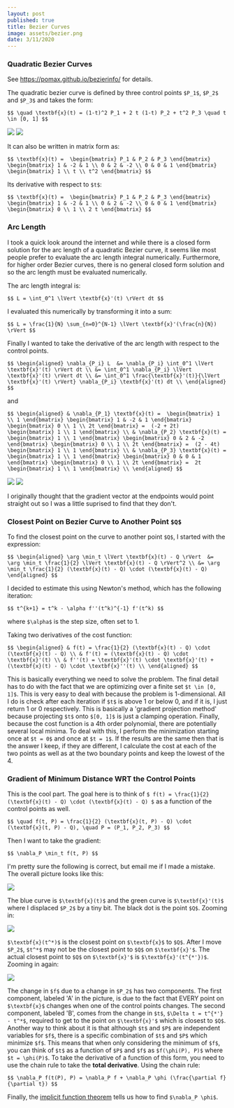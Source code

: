 ```yaml
---
layout: post
published: true
title: Bezier Curves
image: assets/bezier.png
date: 3/11/2020
---
```

### Quadratic Bezier Curves

See <https://pomax.github.io/bezierinfo/> for details.

The quadratic bezier curve is defined by three control points `$P_1$`, `$P_2$` and `$P_3$` and takes the form:

`$$
\quad \textbf{x}(t) = (1-t)^2 P_1 + 2 t (1-t) P_2 + t^2 P_3
\quad t \in [0, 1]
$$`

![](/assets/bezier1.png)
![](/assets/bezier2.png)

It can also be written in matrix form as:

`$$
\textbf{x}(t) = 
\begin{bmatrix} P_1 & P_2 & P_3 \end{bmatrix}
\begin{bmatrix} 1 & -2 & 1 \\ 0 & 2 & -2 \\ 0 & 0 & 1 \end{bmatrix}
\begin{bmatrix} 1 \\ t \\ t^2 \end{bmatrix}
$$`

Its derivative with respect to `$t$`:

`$$
\textbf{x}(t) = 
\begin{bmatrix} P_1 & P_2 & P_3 \end{bmatrix}
\begin{bmatrix} 1 & -2 & 1 \\ 0 & 2 & -2 \\ 0 & 0 & 1 \end{bmatrix}
\begin{bmatrix} 0 \\ 1 \\ 2 t \end{bmatrix}
$$`

### Arc Length

I took a quick look around the internet and while there is a closed form solution for the arc length of a quadratic Bezier curve, it seems like most people prefer to evaluate the arc length integral numerically. Furthermore, for higher order Bezier curves, there is no general closed form solution and so the arc length must be evaluated numerically. 

The arc length integral is:

`$$
L = \int_0^1 \lVert \textbf{x}'(t) \rVert dt
$$`

I evaluated this numerically by transforming it into a sum:

`$$
L = \frac{1}{N} \sum_{n=0}^{N-1} \lVert \textbf{x}'(\frac{n}{N}) \rVert
$$`

Finally I wanted to take the derivative of the arc length with respect to the control points. 

`$$
\begin{aligned}
    \nabla_{P_i} L 
    &= \nabla_{P_i} \int_0^1 \lVert \textbf{x}'(t) \rVert dt \\
    &= \int_0^1 \nabla_{P_i} \lVert \textbf{x}'(t) \rVert dt \\
	&= \int_0^1 \frac{\textbf{x}'(t)}{\lVert \textbf{x}'(t) \rVert} \nabla_{P_i} \textbf{x}'(t) dt \\
\end{aligned}
$$`

and

`$$
\begin{aligned}
    & \nabla_{P_1} \textbf{x}(t) = 
    \begin{bmatrix} 1 \\ 1 \end{bmatrix}
    \begin{bmatrix} 1 & -2 & 1 \end{bmatrix}
    \begin{bmatrix} 0 \\ 1 \\ 2t \end{bmatrix}
    = 
    (-2 + 2t) \begin{bmatrix} 1 \\ 1 \end{bmatrix} \\
    & \nabla_{P_2} \textbf{x}(t) = 
    \begin{bmatrix} 1 \\ 1 \end{bmatrix}
    \begin{bmatrix} 0 & 2 & -2 \end{bmatrix}
    \begin{bmatrix} 0 \\ 1 \\ 2t \end{bmatrix}
    = 
    (2 - 4t) \begin{bmatrix} 1 \\ 1 \end{bmatrix} \\
    & \nabla_{P_3} \textbf{x}(t) = 
    \begin{bmatrix} 1 \\ 1 \end{bmatrix}
    \begin{bmatrix} 0 & 0 & 1 \end{bmatrix}
    \begin{bmatrix} 0 \\ 1 \\ 2t \end{bmatrix}
    = 
    2t \begin{bmatrix} 1 \\ 1 \end{bmatrix} \\
\end{aligned}
$$`

![](/assets/bezier3.png)
![](/assets/bezier4.png)

I originally thought that the gradient vector at the endpoints would point straight out so I was a little suprised to find that they don't.

### Closest Point on Bezier Curve to Another Point `$Q$`

To find the closest point on the curve to another point `$Q$`, I started with the expression:

`$$
\begin{aligned}
    \arg \min_t \lVert \textbf{x}(t) - Q \rVert 
    &= \arg \min_t \frac{1}{2} \lVert \textbf{x}(t) - Q \rVert^2 \\
    &= \arg \min_t \frac{1}{2} (\textbf{x}(t) - Q) \cdot (\textbf{x}(t) - Q)
\end{aligned}
$$`

I decided to estimate this using Newton's method, which has the following iteration:

`$$
t^{k+1} = t^k - \alpha f''(t^k)^{-1} f'(t^k)
$$`

where `$\alpha$` is the step size, often set to 1.

Taking two derivatives of the cost function:

`$$
\begin{aligned}
    & f(t) = \frac{1}{2} (\textbf{x}(t) - Q) \cdot (\textbf{x}(t) - Q) \\
    & f'(t) = (\textbf{x}(t) - Q) \cdot \textbf{x}'(t) \\
    & f''(t) = \textbf{x}'(t) \cdot \textbf{x}'(t) + (\textbf{x}(t) - Q) \cdot \textbf{x}''(t) \\
\end{aligned}
$$`

This is basically everything we need to solve the problem. The final detail has to do with the fact that we are optimizing over a finite set `$t \in [0, 1]$`. This is very easy to deal with because the problem is 1-dimensional. All I do is check after each iteration if `$t$` is above 1 or below 0, and if it is, I just return 1 or 0 respectively. This is basically a 'gradient projection method' because projecting `$t$` onto `$[0, 1]$` is just a clamping operation. Finally, because the cost function is a 4th order polynomial, there are potentially several local minima. To deal with this, I perform the minimization starting once at `$t = 0$` and once at `$t = 1$`. If the results are the same then that is the answer I keep, if they are different, I calculate the cost at each of the two points as well as at the two boundary points and keep the lowest of the 4. 

### Gradient of Minimum Distance WRT the Control Points

This is the cool part. The goal here is to think of `$ f(t) = \frac{1}{2} (\textbf{x}(t) - Q) \cdot (\textbf{x}(t) - Q) $` as a function of the control points as well.

`$$
\quad f(t, P) = \frac{1}{2} (\textbf{x}(t, P) - Q) \cdot (\textbf{x}(t, P) - Q),
\quad P = (P_1, P_2, P_3)
$$`

Then I want to take the gradient:

`$$
\nabla_P \min_t f(t, P)
$$`

I'm pretty sure the following is correct, but email me if I made a mistake. The overall picture looks like this:

![](/assets/bezier_derivation_1.png)

The blue curve is `$\textbf{x}(t)$` and the green curve is `$\textbf{x}'(t)$` where I displaced `$P_2$` by a tiny bit. The black dot is the point `$Q$`. Zooming in:

![](/assets/bezier_derivation_2.png)

`$\textbf{x}(t^*)$` is the closest point on `$\textbf{x}$` to `$Q$`. After I move `$P_2$`, `$t^*$` may not be the closest point to `$Q$` on `$\textbf{x}'$`. The actual closest point to `$Q$` on `$\textbf{x}'$` is `$\textbf{x}'(t^{*'})$`. Zooming in again:

![](/assets/bezier_derivation_3.png)

The change in `$f$` due to a change in `$P_2$` has two components. The first component, labeled 'A' in the picture, is due to the fact that EVERY point on `$\textbf{x}$` changes when one of the control points changes. The second component, labeled 'B', comes from the change in `$t$`, `$\Delta t = t^{*'} - t^*$`, required to get to the point on `$\textbf{x}'$` which is closest to `$Q$`. Another way to think about it is that although `$t$` and `$P$` are independent variables for `$f$`, there is a specific combination of `$t$` and `$P$` which minimize `$f$`. This means that when only considering the minimum of `$f$`, you can think of `$t$` as a function of `$P$` and `$f$` as `$f(\phi(P), P)$` where `$t = \phi(P)$`. To take the derivative of a function of this form, you need to use the chain rule to take the __total derivative__. Using the chain rule:

`$$
\nabla_P f(t(P), P) = \nabla_P f + \nabla_P \phi (\frac{\partial f}{\partial t})
$$`

Finally, the [implicit function theorem](https://en.wikipedia.org/wiki/Implicit_function_theorem) tells us how to find `$\nabla_P \phi$`.